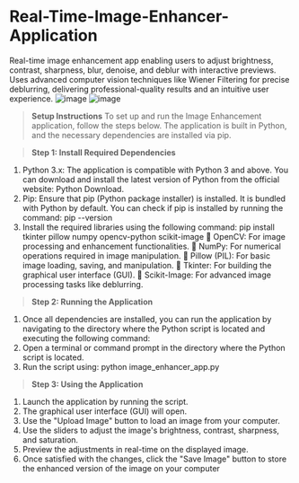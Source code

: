 # Real-Time-Image-Enhancer-Application
Real-time image enhancement app enabling users to adjust brightness, contrast, sharpness, blur, denoise, and deblur with interactive previews. Uses advanced computer vision techniques like Wiener Filtering for precise deblurring, delivering professional-quality results and an intuitive user experience.
![image](https://github.com/user-attachments/assets/4b9dbe07-1070-4e29-bd11-339214ae0fbc)
![image](https://github.com/user-attachments/assets/f720b933-5108-4baf-a8aa-58c877bffd40)



> **Setup Instructions**
To set up and run the Image Enhancement application, follow the steps below. The application is built in Python, and the necessary dependencies are installed via pip. 

> **Step 1: Install Required Dependencies**
1.	Python 3.x: The application is compatible with Python 3 and above. You can download and install the latest version of Python from the official website: Python Download.
2.	Pip: Ensure that pip (Python package installer) is installed. It is bundled with Python by default. You can check if pip is installed by running the command: pip --version
3.	Install the required libraries using the following command:
pip install tkinter pillow numpy opencv-python scikit-image 
	OpenCV: For image processing and enhancement functionalities.
	NumPy: For numerical operations required in image manipulation.
	Pillow (PIL): For basic image loading, saving, and manipulation.
	Tkinter: For building the graphical user interface (GUI). 
	Scikit-Image: For advanced image processing tasks like deblurring.

> **Step 2: Running the Application**
1.	Once all dependencies are installed, you can run the application by navigating to the directory where the Python script is located and executing the following command:
2.	Open a terminal or command prompt in the directory where the Python script is located.
3.	Run the script using:
python image_enhancer_app.py

> **Step 3: Using the Application**
1.	Launch the application by running the script.
2.	The graphical user interface (GUI) will open.
3.	Use the "Upload Image" button to load an image from your computer.
4.	Use the sliders to adjust the image's brightness, contrast, sharpness, and saturation.
5.	Preview the adjustments in real-time on the displayed image.
6.	Once satisfied with the changes, click the "Save Image" button to store the enhanced version of the image on your computer
